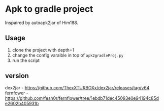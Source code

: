 # Apk to gradle project
Inspaired by autoapk2jar of Him188.  

## Usage
1. clone the project with depth=1  
2. change the config varaible in top of `apk2gradleProj.py`  
3. run the script  

## version
dex2jar - https://github.com/ThexXTURBOXx/dex2jar/releases/tag/v64  
fernfower - https://github.com/fesh0r/fernflower/tree/1ebdb71dec45093e0e94194c85de2602b405931b  
